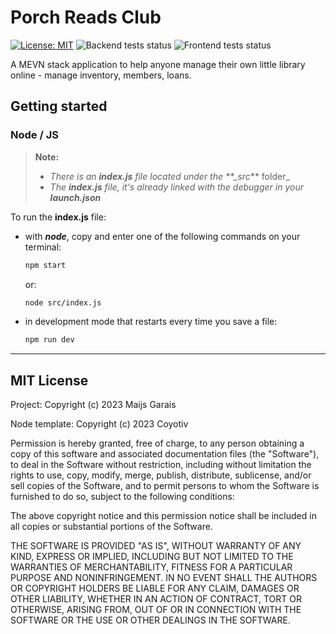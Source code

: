 # Porch Reads Club

[![License: MIT](https://img.shields.io/badge/License-MIT-yellow.svg)](https://opensource.org/licenses/MIT)
![Backend tests status](https://img.shields.io/github/actions/workflow/status/mai-soup/porch-reads-club/pr-backend.yml?label=Backend%20tests)
![Frontend tests status](https://img.shields.io/github/actions/workflow/status/mai-soup/porch-reads-club/pr-frontend.yml?label=Frontend%20tests)
<!-- TODO: add badges for test coverage -->

A MEVN stack application to help anyone manage their own little library online - manage inventory, members, loans.

## Getting started

### Node / JS

> **Note:**
>
> - _There is an **index.js** file located under the \*\*\_src_\*\* folder\_
> - _The **index.js** file, it's already linked with the debugger in your **launch.json**_

To run the **index.js** file:

- with **_node_**, copy and enter one of the following commands on your terminal:

  ```sh
  npm start
  ```

  or:

  ```sh
  node src/index.js
  ```

- in development mode that restarts every time you save a file:

  ```sh
  npm run dev
  ```

---

## MIT License

Project: Copyright (c) 2023 Maijs Garais

Node template: Copyright (c) 2023 Coyotiv

Permission is hereby granted, free of charge, to any person obtaining a copy
of this software and associated documentation files (the "Software"), to deal
in the Software without restriction, including without limitation the rights
to use, copy, modify, merge, publish, distribute, sublicense, and/or sell
copies of the Software, and to permit persons to whom the Software is
furnished to do so, subject to the following conditions:

The above copyright notice and this permission notice shall be included in all
copies or substantial portions of the Software.

THE SOFTWARE IS PROVIDED "AS IS", WITHOUT WARRANTY OF ANY KIND, EXPRESS OR
IMPLIED, INCLUDING BUT NOT LIMITED TO THE WARRANTIES OF MERCHANTABILITY,
FITNESS FOR A PARTICULAR PURPOSE AND NONINFRINGEMENT. IN NO EVENT SHALL THE
AUTHORS OR COPYRIGHT HOLDERS BE LIABLE FOR ANY CLAIM, DAMAGES OR OTHER
LIABILITY, WHETHER IN AN ACTION OF CONTRACT, TORT OR OTHERWISE, ARISING FROM,
OUT OF OR IN CONNECTION WITH THE SOFTWARE OR THE USE OR OTHER DEALINGS IN THE
SOFTWARE.
